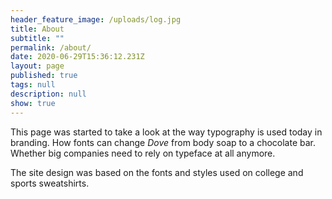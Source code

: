 ```yaml
---
header_feature_image: /uploads/log.jpg
title: About
subtitle: ""
permalink: /about/
date: 2020-06-29T15:36:12.231Z
layout: page
published: true
tags: null
description: null
show: true
---
```

This page was started to take a look at the way typography is used today in branding. How fonts can change *Dove* from body soap to a chocolate bar. Whether big companies need to rely on typeface at all anymore.

The site design was based on the fonts and styles used on college and sports sweatshirts.